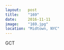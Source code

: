 ```yaml
---
layout:   post
title:    "169"
date:     2016-11-11
image:    "169.jpg"
location: "Midtown, NYC"
---
```


GCT
